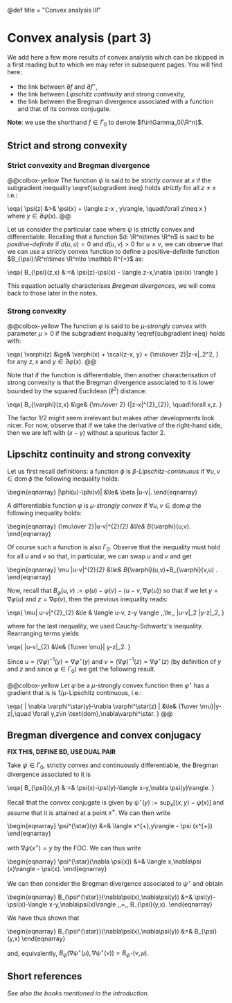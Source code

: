 @def title = "Convex analysis III"

# Convex analysis (part 3)

We add here a few more results of convex analysis which can be skipped in a first reading but to which we may refer in subsequent pages.
You will find here:

* the link between $\partial f$ and $\partial f^{\star}$,
* the link between *Lipschitz continuity* and strong convexity,
* the link between the Bregman divergence associated with a function and that of its convex conjugate.

**Note**: we use the shorthand $f\in\Gamma_0$ to denote $f\in\Gamma_0(\R^n)$.

## Strict and strong convexity

### Strict convexity and Bregman divergence

@@colbox-yellow
The function $\psi$ is said to be *strictly convex* at $x$ if the subgradient inequality \eqref{subgradient ineq} holds *strictly* for all $z\neq x$ i.e.:

\eqa{
    \psi(z) &>& \psi(x) + \langle z-x , y\rangle, \quad\forall z\neq x
}
where $y\in\partial \psi(x)$.
@@

Let us consider the particular case where $\psi$ is strictly convex and differentiable.
Recalling that a function $d: \R^n\times \R^n$ is said to be *positive-definite* if $d(u,u)=0$ and $d(u,v)>0$ for $u\neq v$, we can observe that we can use a strictly convex function to define a positive-definite function $B_{\psi}:\R^n\times \R^n\to \mathbb R^{+}$ as:

\eqa{
B_{\psi}(z,x) &:=& \psi(z)-\psi(x) - \langle z-x,\nabla \psi(x) \rangle
}

This equation actually characterises *Bregman divergences*, we will come back to those later in the notes.

### Strong convexity

@@colbox-yellow
The function $\varphi$ is said to be $\mu$-*strongly convex* with parameter $\mu>0$ if the subgradient inequality \eqref{subgradient ineq} holds with:

\eqa{
    \varphi(z) &\ge& \varphi(x) + \scal{z-x, y} + {\mu\over 2}\|z-x\|_2^2,
}
for any $z, x$ and $y\in\partial \varphi(x)$.
@@

Note that if the function is differentiable, then another characterisation of strong convexity is that the Bregman divergence associated to it is lower bounded by the squared Euclidean ($\ell^{2}$) distance:

\eqa{
B_{\varphi}(z,x) &\ge& {\mu\over 2} {\|z-x\|^{2}_{2}}, \quad\forall x,z.
}

The factor $1/2$ might seem irrelevant but makes other developments look nicer. For now, observe that if we take the derivative of the right-hand side, then we are left with $(x-y)$ without a spurious factor $2$.

## Lipschitz continuity and strong convexity

Let us first recall definitions: a function $\phi$ is $\beta$*-Lipschitz-continuous* if $\forall u,v\in \text{dom}\, \phi$ the following inequality holds:

\begin{eqnarray}
\|\phi(u)-\phi(v)\| &\le& \beta \|u-v\|.
\end{eqnarray}

A differentiable function $\varphi$ is $\mu$*-strongly convex* if $\forall u,v\in \text{dom}\,\varphi$ the following inequality holds:

\begin{eqnarray}
{\mu\over 2}\|u-v\|^{2}_{2} &\le& B_{\varphi}(u,v).
\end{eqnarray}

Of course such a function is also $\Gamma_0$.
Observe that the inequality must hold for all $u$ and $v$ so that, in particular, we can swap $u$ and $v$ and get

\begin{eqnarray}
\mu \|u-v\|^{2}_{2} &\le& B_{\varphi}(u,v)+B_{\varphi}(v,u) .
\end{eqnarray}

Now, recall that $B_{\varphi}(u,v):=\varphi(u)-\varphi(v)-\langle u-v, \nabla\varphi(u)\rangle$ so that if we let $y = \nabla\varphi(u)$ and $z=\nabla\varphi(v)$, then the previous inequality reads:

\eqa{
    \mu\| u-v\|^{2}_{2} &\le & \langle u-v, z-y \rangle \,\,\le\,\, \|u-v\|_2 \|y-z\|_2,
}

where for the last inequality, we used Cauchy-Schwartz's inequality. Rearranging terms yields

\eqa{
    \|u-v\|_{2} &\le& {1\over \mu}\| y-z\|_2.
}

Since $u=(\nabla \varphi)^{-1}(y)=\nabla\varphi^\star(y)$ and $v=(\nabla \varphi)^{-1}(z)=\nabla\varphi^\star(z)$ (by definition of $y$ and $z$ and since $\varphi\in\Gamma_0$) we get the following result.

@@colbox-yellow
Let $\varphi$ be a $\mu$-strongly convex function then $\varphi^\star$ has a  gradient that is is $1/\mu$-Lipschitz continuous, i.e.:

\eqa{
    \| \nabla \varphi^\star(y)-\nabla \varphi^\star(z)  \| &\le& {1\over \mu}\|y-z\|,\quad \forall y,z\in \text{dom}\,\nabla\varphi^\star.
}
@@


## Bregman divergence and convex conjugacy

**FIX THIS, DEFINE BD, USE DUAL PAIR**

Take $\psi\in\Gamma_{0}$, strictly convex and continuously differentiable, the Bregman divergence associated to it is

\eqa{
    B_{\psi}(x,y) &:=& \psi(x)-\psi(y)-\langle x-y,\nabla \psi(y)\rangle.
}

Recall that the convex conjugate is given by $\psi^{\star}(y):=\sup_{x}[\langle x,y \rangle - \psi(x) ]$ and assume that it is attained at a point $x^+$. We can then write

\begin{eqnarray}
    \psi^{\star}(y) &=& \langle x^{+},y\rangle - \psi (x^{+})
\end{eqnarray}

with $\nabla \psi(x^{+})=y$ by the FOC. We can thus write

\begin{eqnarray}
\psi^{\star}(\nabla \psi(x)) &=& \langle x,\nabla\psi (x)\rangle - \psi(x).
\end{eqnarray}

We can then consider the Bregman divergence associated to $\psi^{\star}$ and obtain

\begin{eqnarray}
B_{\psi^{\star}}(\nabla\psi(x),\nabla\psi(y)) &=& \psi(y)-\psi(x)-\langle x-y,\nabla\psi(x)\rangle \,\,=\,\, B_{\psi}(y,x).
\end{eqnarray}


<!-- ~~~ -->

We have thus shown that

\begin{eqnarray}
B_{\psi^{\star}}(\nabla\psi(x),\nabla\psi(y)) &=& B_{\psi}(y,x)
\end{eqnarray}

and, equivalently, $B_{\psi}(\nabla \psi^{\star}(\mu),\nabla\psi^{\star}(\nu))=B_{\psi^{\star}}(\nu,\mu)$.
<!-- ~~~ -->

## Short references

*See also the books mentioned in the introduction.*
